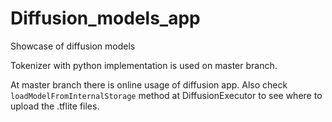 # Diffusion_models_app


Showcase of diffusion models

Tokenizer with python implementation is used on master branch.

At master branch there is online usage of diffusion app. Also check `loadModelFromInternalStorage` method at DiffusionExecutor to see where to upload the .tflite files.
